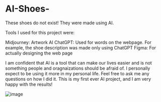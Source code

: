 # AI-Shoes-

These shoes do not exist! They were made using AI.

Tools I used for this project were:

Midjourney: Artwork AI
ChatGPT: Used for words on the webpage. For example, the shoe description was made only using ChatGPT
Figma: For actually designing the web page 

I am confident that AI is a tool that can make our lives easier and is not something people and oragnaizations should be afraid of. 
I personally expect to be using it more in my personal life. Feel free to ask me any questions on how I did it. 
This is my first ever AI project, and I am very happy with the results!


![image](https://user-images.githubusercontent.com/98457140/227034128-dfefffca-adea-4fa6-b778-bff4d41b6ee9.png)
